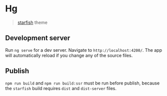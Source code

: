 # Hg

> [starfish](https://github.com/A-Horse/starfish) theme

## Development server

Run `ng serve` for a dev server. Navigate to `http://localhost:4200/`. The app will automatically reload if you change any of the source files.


## Publish
`npm run build` and `npm run build:ssr` must be run before publish, because the `starfish` build requires `dist` and `dist-server` files.

